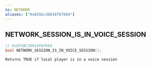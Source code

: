 ```yaml
---
ns: NETWORK
aliases: ["0x855bc38818f6f684"]
---
```

## NETWORK_SESSION_IS_IN_VOICE_SESSION

```c
// 0x855BC38818F6F684
bool NETWORK_SESSION_IS_IN_VOICE_SESSION();
```

```
Returns TRUE if local player is in a voice session
```
